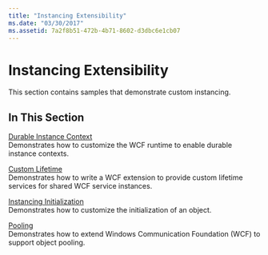 ```yaml
---
title: "Instancing Extensibility"
ms.date: "03/30/2017"
ms.assetid: 7a2f8b51-472b-4b71-8602-d3dbc6e1cb07
---
```

# Instancing Extensibility
This section contains samples that demonstrate custom instancing.  
  
## In This Section  
 [Durable Instance Context](durable-instance-context.md)  
 Demonstrates how to customize the WCF runtime to enable durable instance contexts.  
  
 [Custom Lifetime](custom-lifetime.md)  
 Demonstrates how to write a WCF extension to provide custom lifetime services for shared WCF service instances.  
  
 [Instancing Initialization](instancing-initialization.md)  
 Demonstrates how to customize the initialization of an object.  
  
 [Pooling](pooling.md)  
 Demonstrates how to extend Windows Communication Foundation (WCF) to support object pooling.
